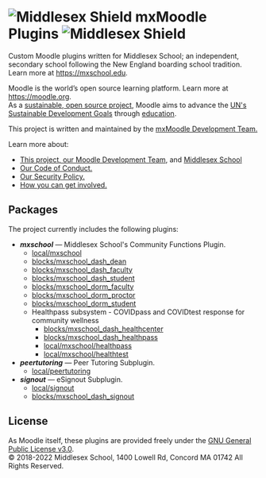 # ![Middlesex Shield](/assets/mx_shield.png) mxMoodle Plugins ![Middlesex Shield](/assets/mx_shield.png)
Custom Moodle plugins written for Middlesex School; an independent, secondary school following the New England boarding school tradition. Learn more at <https://mxschool.edu>.

Moodle is the world’s open source learning platform. Learn more at <https://moodle.org>. </br>
As a [sustainable, open source project](http://oss-watch.ac.uk/resources/cs-moodle), Moodle aims to advance the [UN's Sustainable Development Goals](https://www.un.org/sustainabledevelopment/) through [education](https://www.mnialive.com/articles/education-is-the-solution-for-sustainable-development-goals-says-moodle-founder/).

This project is written and maintained by the [mxMoodle Development Team.](/docs/ABOUT_US.md)

Learn more about:
- [This project, our Moodle Development Team,](/docs/ABOUT_US.md) and [Middlesex School](https://mxschool.edu)
- [Our Code of Conduct.](/docs/CODE_OF_CONDUCT.md)
- [Our Security Policy.](/docs/SECURITY.md)
- [How you can get involved.](/docs/CONTRIBUTING.md)

## Packages
The project currently includes the following plugins:
- **_mxschool_** — Middlesex School's Community Functions Plugin.
    - [local/mxschool](/local/mxschool/README.md)
    - [blocks/mxschool_dash_dean](/blocks/mxschool_dash_dean/README.md)
    - [blocks/mxschool_dash_faculty](/blocks/mxschool_dash_faculty/README.md)
    - [blocks/mxschool_dash_student](/blocks/mxschool_dash_student/README.md)
    - [blocks/mxschool_dorm_faculty](/blocks/mxschool_dorm_faculty/README.md)
    - [blocks/mxschool_dorm_proctor](/blocks/mxschool_dorm_proctor/README.md)
    - [blocks/mxschool_dorm_student](/blocks/mxschool_dorm_student/README.md)
    - Healthpass subsystem - COVIDpass and COVIDtest response for community wellness
        - [blocks/mxschool_dash_healthcenter](/blocks/mxschool_dash_healthcenter/README.md)
        - [blocks/mxschool_dash_healthpass](/blocks/mxschool_dash_healthpass/README.md)
        - [local/mxschool/healthpass](/local_mxschool/healthpass/README.md)
        - [local/mxschool/healthtest](/local/mxschool/healthtest/README.md)        
- **_peertutoring_** — Peer Tutoring Subplugin.
    - [local/peertutoring](/local/peertutoring/README.md)
- **_signout_** — eSignout Subplugin.
    - [local/signout](/local/signout/README.md)
    - [blocks/mxschool_dash_signout](/blocks/mxschool_dash_signout/README.md)

## License
As Moodle itself, these plugins are provided freely under the [GNU General Public License v3.0](/COPYING.txt). </br>
© 2018-2022 Middlesex School, 1400 Lowell Rd, Concord MA 01742 All Rights Reserved.
